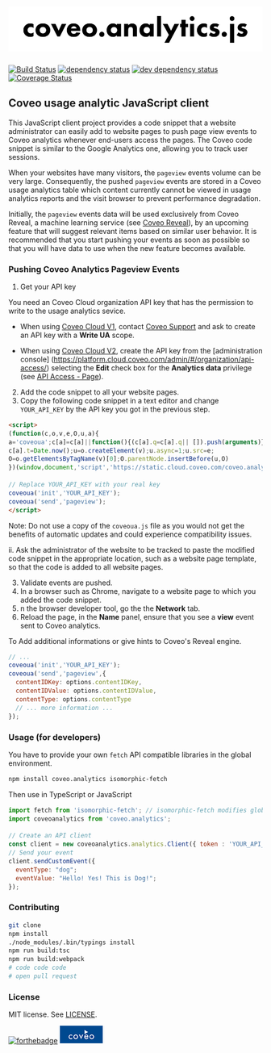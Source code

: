 # ![coveo.analytics](./assets/coveo.analytics.js.png)

[![Build Status](https://travis-ci.org/coveo/coveo.analytics.js.svg?branch=master)](https://travis-ci.org/coveo/coveo.analytics.js)
[![dependency status](https://david-dm.org/coveo/coveo.analytics.js.svg)](https://david-dm.org/coveo/coveo.analytics.js)
[![dev dependency status](https://david-dm.org/coveo/coveo.analytics.js/dev-status.svg)](https://david-dm.org/coveo/coveo.analytics.js#info=devDependencies)
[![Coverage Status](https://coveralls.io/repos/github/coveo/coveo.analytics.js/badge.svg?branch=master)](https://coveralls.io/github/coveo/coveo.analytics.js?branch=master)

## Coveo usage analytic JavaScript client

This JavaScript client project provides a code snippet that a website administrator can easily add to website pages to push page view events to Coveo analytics whenever end-users access the pages. The Coveo code snippet is similar to the Google Analytics one, allowing you to track user sessions.

When your websites have many visitors, the `pageview` events volume can be very large.  Consequently, the pushed `pageview` events are stored in a Coveo usage analytics table which content currently cannot be viewed in usage analytics reports and the visit browser to prevent performance degradation.

Initially, the `pageview` events data will be used exclusively from Coveo Reveal, a machine learning service (see [Coveo Reveal](http://www.coveo.com/go?dest=cloudhelp&lcid=9&context=177)), by an upcoming feature that will suggest relevant items based on similar user behavior. It is recommended that you start pushing your events as soon as possible so that you will have data to use when the new feature becomes available.

### Pushing Coveo Analytics Pageview Events

1. Get your API key

  You need an Coveo Cloud organization API key that has the permission to write to the usage analytics sevice.
  * When using [Coveo Cloud V1](https://cloud.coveo.com/), contact [Coveo Support](https://coveocommunity.force.com/) and ask to create an API key with a **Write UA** scope.

  * When using [Coveo Cloud V2](https://platform.cloud.coveo.com/), create the API key from the [administration console] (https://platform.cloud.coveo.com/admin/#/organization/api-access/) selecting the **Edit** check box for the **Analytics data** privilege (see [API Access - Page](http://www.coveo.com/go?dest=ccv2ac&context=27)).

2. Add the code snippet to all your website pages.
  1. Copy the following code snippet in a text editor and change `YOUR_API_KEY` by the API key you got in the previous step.

```html
<script>
(function(c,o,v,e,O,u,a){
a='coveoua';c[a]=c[a]||function(){(c[a].q=c[a].q|| []).push(arguments)};
c[a].t=Date.now();u=o.createElement(v);u.async=1;u.src=e;
O=o.getElementsByTagName(v)[0];O.parentNode.insertBefore(u,O)
})(window,document,'script','https://static.cloud.coveo.com/coveo.analytics.js/coveoua.js')

// Replace YOUR_API_KEY with your real key
coveoua('init','YOUR_API_KEY');
coveoua('send','pageview');
</script>
```

Note: Do not use a copy of the `coveoua.js` file as you would not get the benefits of automatic updates and could experience compatibility issues.

  ii. Ask the administrator of the website to be tracked to paste the modified code snippet in the appropriate location, such as a website page template, so that the code is added to all website pages.

3. Validate events are pushed.
  1. In a browser such as Chrome, navigate to a website page to which you added the code snippet.
  2. n the browser developer tool, go the the **Network** tab.
  3. Reload the page, in the **Name** panel, ensure that you see a **view** event sent to Coveo analytics.

To Add additional informations or give hints to Coveo's Reveal engine.

```js
// ...
coveoua('init','YOUR_API_KEY');
coveoua('send','pageview',{
  contentIDKey: options.contentIDKey,
  contentIDValue: options.contentIDValue,
  contentType: options.contentType
  // ... more information ...
});
```

### Usage (for developers)

You have to provide your own `fetch` API compatible libraries in the global environment.

```bash
npm install coveo.analytics isomorphic-fetch
```

Then use in TypeScript or JavaScript

```js
import fetch from 'isomorphic-fetch'; // isomorphic-fetch modifies global environment
import coveoanalytics from 'coveo.analytics';

// Create an API client
const client = new coveoanalytics.analytics.Client({ token : 'YOUR_API_KEY'})
// Send your event
client.sendCustomEvent({
  eventType: "dog";
  eventValue: "Hello! Yes! This is Dog!";
});
```

### Contributing

```bash
git clone
npm install
./node_modules/.bin/typings install
npm run build:tsc
npm run build:webpack
# code code code
# open pull request
```

### License

MIT license. See [LICENSE](LICENSE).

[![forthebadge](http://forthebadge.com/images/badges/built-with-love.svg)](http://forthebadge.com)
[![coveo](./assets/by-coveo.png)](http://www.coveo.com)
